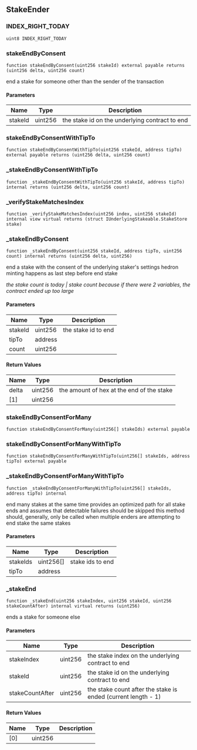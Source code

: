 
## StakeEnder

### INDEX_RIGHT_TODAY

```solidity
uint8 INDEX_RIGHT_TODAY
```

### stakeEndByConsent

```solidity
function stakeEndByConsent(uint256 stakeId) external payable returns (uint256 delta, uint256 count)
```

end a stake for someone other than the sender of the transaction

#### Parameters

| Name | Type | Description |
| ---- | ---- | ----------- |
| stakeId | uint256 | the stake id on the underlying contract to end |

### stakeEndByConsentWithTipTo

```solidity
function stakeEndByConsentWithTipTo(uint256 stakeId, address tipTo) external payable returns (uint256 delta, uint256 count)
```

### _stakeEndByConsentWithTipTo

```solidity
function _stakeEndByConsentWithTipTo(uint256 stakeId, address tipTo) internal returns (uint256 delta, uint256 count)
```

### _verifyStakeMatchesIndex

```solidity
function _verifyStakeMatchesIndex(uint256 index, uint256 stakeId) internal view virtual returns (struct IUnderlyingStakeable.StakeStore stake)
```

### _stakeEndByConsent

```solidity
function _stakeEndByConsent(uint256 stakeId, address tipTo, uint256 count) internal returns (uint256 delta, uint256)
```

end a stake with the consent of the underlying staker's settings
hedron minting happens as last step before end stake

_the stake count is today | stake count because
if there were 2 variables, the contract ended up too large_

#### Parameters

| Name | Type | Description |
| ---- | ---- | ----------- |
| stakeId | uint256 | the stake id to end |
| tipTo | address |  |
| count | uint256 |  |

#### Return Values

| Name | Type | Description |
| ---- | ---- | ----------- |
| delta | uint256 | the amount of hex at the end of the stake |
| [1] | uint256 |  |

### stakeEndByConsentForMany

```solidity
function stakeEndByConsentForMany(uint256[] stakeIds) external payable
```

### stakeEndByConsentForManyWithTipTo

```solidity
function stakeEndByConsentForManyWithTipTo(uint256[] stakeIds, address tipTo) external payable
```

### _stakeEndByConsentForManyWithTipTo

```solidity
function _stakeEndByConsentForManyWithTipTo(uint256[] stakeIds, address tipTo) internal
```

end many stakes at the same time
provides an optimized path for all stake ends
and assumes that detectable failures should be skipped
this method should, generally, only be called when multiple enders
are attempting to end stake the same stakes

#### Parameters

| Name | Type | Description |
| ---- | ---- | ----------- |
| stakeIds | uint256[] | stake ids to end |
| tipTo | address |  |

### _stakeEnd

```solidity
function _stakeEnd(uint256 stakeIndex, uint256 stakeId, uint256 stakeCountAfter) internal virtual returns (uint256)
```

ends a stake for someone else

#### Parameters

| Name | Type | Description |
| ---- | ---- | ----------- |
| stakeIndex | uint256 | the stake index on the underlying contract to end |
| stakeId | uint256 | the stake id on the underlying contract to end |
| stakeCountAfter | uint256 | the stake count after the stake is ended (current length - 1) |

#### Return Values

| Name | Type | Description |
| ---- | ---- | ----------- |
| [0] | uint256 |  |

